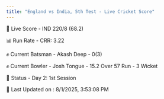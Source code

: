 ```yaml
---
title: "England vs India, 5th Test - Live Cricket Score"
---
```


🔴 Live Score - IND 220/8 (68.2)  

📊 Run Rate - CRR: 3.22  

✊ Current Batsman - Akash Deep - 0(3)  

✊ Current Bowler - Josh Tongue - 15.2 Over 57 Run - 3 Wicket  

📑 Status - Day 2: 1st Session

📝 Last Updated on : 8/1/2025, 3:53:08 PM  

